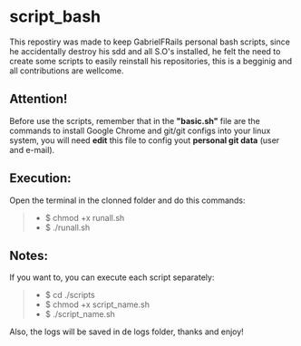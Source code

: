 # script_bash
This repostiry was made to keep GabrielFRails personal bash scripts, since he accidentally destroy his sdd and all S.O's installed, he felt the need to create some scripts to easily reinstall his repositories, this is a begginig and all contributions are wellcome.

## Attention!
Before use the scripts, remember that in the **"basic.sh"** file are the commands to install Google Chrome and git/git configs into your linux system, you will need **edit** this file to config yout **personal git data** (user and e-mail).   


## Execution:
Open the terminal in the clonned folder and do this commands:
> - $ chmod +x runall.sh
> - $ ./runall.sh

## Notes:
If you want to, you can execute each script separately:
> - $ cd ./scripts
> - $ chmod +x script_name.sh
> - $ ./script_name.sh

Also, the logs will be saved in de logs folder, thanks and enjoy!
